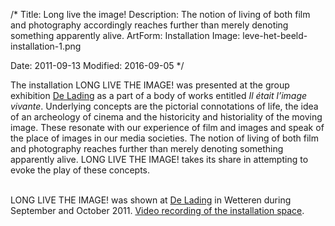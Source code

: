 /*
Title: Long live the image!
Description: The notion of living of both film and photography accordingly reaches further than merely denoting something apparently alive.
ArtForm: Installation
Image: leve-het-beeld-installation-1.png

Date: 2011-09-13
Modified: 2016-09-05
*/

The installation LONG LIVE THE IMAGE! was presented at the group exhibition <a href="http://www.strictlyrabbit.be/curated-project/de-lading-2011/" target="_blank">De Lading</a> 
as a part of a body of works entitled <em>Il était l’image vivante</em>. 
Underlying concepts are the pictorial connotations of life,
the idea of an archeology of cinema and the historicity and historiality of the moving image.
These resonate with our experience of film and images and speak of the place of images
in our media societies. The notion of living of both film and photography reaches further
than merely denoting something apparently alive. LONG LIVE THE IMAGE! takes its share in attempting to evoke
the play of these concepts.

<br>
LONG LIVE THE IMAGE! was shown at <a href="http://www.strictlyrabbit.be/curated-project/de-lading-2011/" target="_blank">De Lading</a> in Wetteren during September and October 2011.
<a href="https://youtu.be/yd0O1aO1k2g?t=12m51s" target="_blank">Video recording of the installation space</a>.